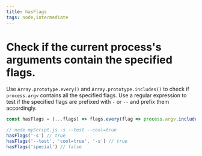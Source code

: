 ```yaml
---
title: hasFlags
tags: node,intermediate
---
```


# Check if the current process's arguments contain the specified flags.

Use `Array.prototype.every()` and `Array.prototype.includes()` to check if `process.argv` contains all the specified flags.
Use a regular expression to test if the specified flags are prefixed with `-` or `--` and prefix them accordingly.

```js
const hasFlags = (...flags) => flags.every(flag => process.argv.includes(/^-{1,2}/.test(flag) ? flag : '--' + flag))
```

```js
// node myScript.js -s --test --cool=true
hasFlags('-s') // true
hasFlags('--test', 'cool=true', '-s') // true
hasFlags('special') // false
```
